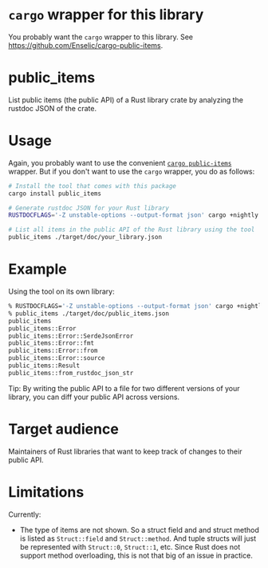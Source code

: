 # `cargo` wrapper for this library

You probably want the `cargo` wrapper to this library. See https://github.com/Enselic/cargo-public-items.

# public_items

List public items (the public API) of a Rust library crate by analyzing the rustdoc JSON of the crate.

# Usage

Again, you probably want to use the convenient [`cargo public-items`](https://crates.io/crates/cargo-public-items) wrapper. But if you don't want to use the `cargo` wrapper, you do as follows:

```bash
# Install the tool that comes with this package
cargo install public_items

# Generate rustdoc JSON for your Rust library
RUSTDOCFLAGS='-Z unstable-options --output-format json' cargo +nightly doc --lib --no-deps

# List all items in the public API of the Rust library using the tool
public_items ./target/doc/your_library.json
```

# Example

Using the tool on its own library:
```bash
% RUSTDOCFLAGS='-Z unstable-options --output-format json' cargo +nightly doc --lib --no-deps
% public_items ./target/doc/public_items.json
public_items
public_items::Error
public_items::Error::SerdeJsonError
public_items::Error::fmt
public_items::Error::from
public_items::Error::source
public_items::Result
public_items::from_rustdoc_json_str
```

Tip: By writing the public API to a file for two different versions of your library, you can diff your public API across versions.

# Target audience

Maintainers of Rust libraries that want to keep track of changes to their public API.

# Limitations

Currently:
* The type of items are not shown. So a struct field and and struct method is listed as `Struct::field` and `Struct::method`. And tuple structs will just be represented with `Struct::0`, `Struct::1`, etc. Since Rust does not support method overloading, this is not that big of an issue in practice.
